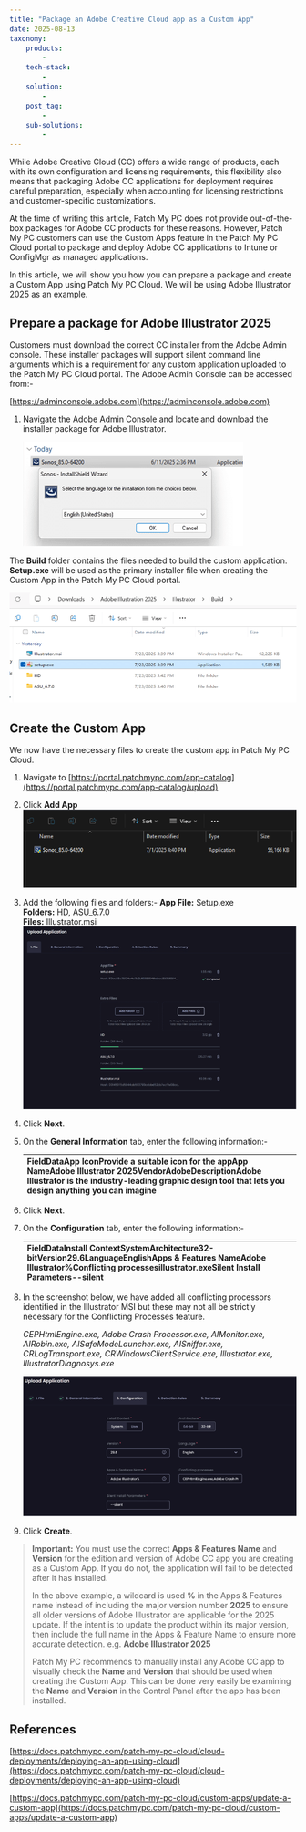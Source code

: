 ```yaml
---
title: "Package an Adobe Creative Cloud app as a Custom App"
date: 2025-08-13
taxonomy:
    products:
        - 
    tech-stack:
        - 
    solution:
        - 
    post_tag:
        - 
    sub-solutions:
        - 
---
```


While Adobe Creative Cloud (CC) offers a wide range of products, each with its own configuration and licensing requirements, this flexibility also means that packaging Adobe CC applications for deployment requires careful preparation, especially when accounting for licensing restrictions and customer-specific customizations.

At the time of writing this article, Patch My PC does not provide out-of-the-box packages for Adobe CC products for these reasons. However, Patch My PC customers can use the Custom Apps feature in the Patch My PC Cloud portal to package and deploy Adobe CC applications to Intune or ConfigMgr as managed applications.

In this article, we will show you how you can prepare a package and create a Custom App using Patch My PC Cloud. We will be using Adobe Illustrator 2025 as an example.

## Prepare a package for Adobe Illustrator 2025

Customers must download the correct CC installer from the Adobe Admin console. These installer packages will support silent command line arguments which is a requirement for any custom application uploaded to the Patch My PC Cloud portal. The Adobe Admin Console can be accessed from:-

[https://adminconsole.adobe.com](https://adminconsole.adobe.com)

1. Navigate the Adobe Admin Console and locate and download the installer package for Adobe Illustrator.  
      
    ![](../../_images/image-13.png)

The **Build** folder contains the files needed to build the custom application. **Setup.exe** will be used as the primary installer file when creating the Custom App in the Patch My PC Cloud portal.  

![](../../_images/image-18.png)

## Create the Custom App

We now have the necessary files to create the custom app in Patch My PC Cloud.

1. Navigate to [https://portal.patchmypc.com/app-catalog](https://portal.patchmypc.com/app-catalog/upload)

3. Click **Add App**  
    ![](../../_images/image-14.png)

5. Add the following files and folders:- 
    **App File:** Setup.exe  
    **Folders:** HD, ASU\_6.7.0  
    **Files:** Illustrator.msi  
    ![](../../_images/image-15.png)

7. Click **Next**.

9. On the **General Information** tab, enter the following information:-
    
    | **FieldData**App IconProvide a suitable icon for the appApp NameAdobe Illustrator 2025VendorAdobeDescriptionAdobe Illustrator is the industry-leading graphic design tool that lets you design anything you can imagine |
    | --- |
    

11. Click **Next**.

13. On the **Configuration** tab, enter the following information:-
     
     | **FieldData**Install ContextSystemArchitecture32-bitVersion29.6LanguageEnglishApps & Features NameAdobe Illustrator%Conflicting processesillustrator.exeSilent Install Parameters--silent |
     | --- |
     

15. In the screenshot below, we have added all conflicting processors identified in the Illustrator MSI but these may not all be strictly necessary for the Conflicting Processes feature.  
       
     _CEPHtmlEngine.exe, Adobe Crash Processor.exe, AIMonitor.exe, AIRobin.exe, AISafeModeLauncher.exe, AISniffer.exe, CRLogTransport.exe, CRWindowsClientService.exe, Illustrator.exe, IllustratorDiagnosys.exe_   
       
     ![](../../_images/image-17.png)

17. Click **Create**.

> **Important:** You must use the correct **Apps & Features Name** and **Version** for the edition and version of Adobe CC app you are creating as a Custom App. If you do not, the application will fail to be detected after it has installed.
> 
> In the above example, a wildcard is used **%** in the Apps & Features name instead of including the major version number **2025** to ensure all older versions of Adobe Illustrator are applicable for the 2025 update. If the intent is to update the product within its major version, then include the full name in the Apps & Feature Name to ensure more accurate detection. e.g. **Adobe Illustrator 2025**
> 
> Patch My PC recommends to manually install any Adobe CC app to visually check the **Name** and **Version** that should be used when creating the Custom App. This can be done very easily be examining the **Name** and **Version** in the Control Panel after the app has been installed.

## References

[https://docs.patchmypc.com/patch-my-pc-cloud/cloud-deployments/deploying-an-app-using-cloud](https://docs.patchmypc.com/patch-my-pc-cloud/cloud-deployments/deploying-an-app-using-cloud)

[https://docs.patchmypc.com/patch-my-pc-cloud/custom-apps/update-a-custom-app](https://docs.patchmypc.com/patch-my-pc-cloud/custom-apps/update-a-custom-app)
